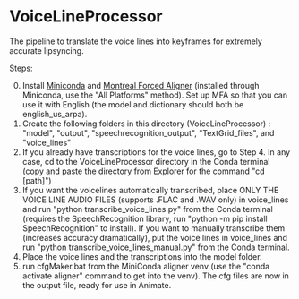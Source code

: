 # VoiceLineProcessor
The pipeline to translate the voice lines into keyframes for extremely accurate lipsyncing.

Steps:

0. Install [Miniconda](https://docs.conda.io/en/latest/miniconda.html) and [Montreal Forced Aligner](https://montreal-forced-aligner.readthedocs.io/en/latest/installation.html) (installed through Miniconda, use the "All Platforms" method). Set up MFA so that you can use it with English (the model and dictionary should both be english_us_arpa).
1. Create the following folders in this directory (VoiceLineProcessor)  : "model", "output", "speechrecognition_output", "TextGrid_files", and "voice_lines"
2. If you already have transcriptions for the voice lines, go to Step 4. In any case, cd to the VoiceLineProcessor directory in the Conda terminal (copy and paste the directory from Explorer for the command "cd [path]")
3. If you want the voicelines automatically transcribed, place ONLY THE VOICE LINE AUDIO FILES (supports .FLAC and .WAV only) in voice_lines and run "python transcribe_voice_lines.py" from the Conda terminal (requires the SpeechRecognition library, run "python -m pip install SpeechRecognition" to install). If you want to manually transcribe them (increases accuracy dramatically), put the voice lines in voice_lines and run "python transcribe_voice_lines_manual.py" from the Conda terminal.
4. Place the voice lines and the transcriptions into the model folder.
5. run cfgMaker.bat from the MiniConda aligner venv (use the "conda activate aligner" command to get into the venv). The cfg files are now in the output file, ready for use in Animate.
